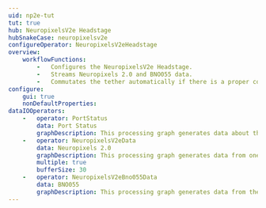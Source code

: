 ```yaml
---
uid: np2e-tut
tut: true
hub: NeuropixelsV2e Headstage
hubSnakeCase: neuropixelsv2e
configureOperator: NeuropixelsV2eHeadstage
overview: 
    workflowFunctions: 
        -   Configures the NeuropixelsV2e Headstage.
        -   Streams Neuropixels 2.0 and BNO055 data.
        -   Commutates the tether automatically if there is a proper commutator connection.
configure: 
    gui: true
    nonDefaultProperties:
dataIOOperators:
    -   operator: PortStatus
        data: Port Status
        graphDescription: This processing graph generates data about the communication status between the headstage and the ONIX data acquisition system, timestamps it, and writes it to a .csv file.
    -   operator: NeuropixelsV2eData
        data: Neuropixels 2.0
        graphDescription: This processing graph generates data from one of the headstage's Neuropixels 2.0 probes, and selects the <code>Clock</code> and <code>AmplifierData</code> data to write to .bin files. The bottom processing graph is an exact copy of the top half except it's set to output data from a different probe and it's disabled. It can be enabled (by selecting those nodes and pressing <kbd>Ctrl</kbd>+<kbd>Shift</kbd>+<kbd>D</kbd> or clicking <code>Enable</code> in the context menu that appears after right-clicking them) if you want to record from two probes.
        multiple: true
        bufferSize: 30
    -   operator: NeuropixelsV2eBno055Data
        data: BNO055
        graphDescription: This processing graph generates data from the headstage's BNO055, writes it to a .csv file, and selects <code>Quaternion</code> data to send to a node that commutates the tether automatically if there is a proper commutator connection. Because <code>CsvWriter</code> is a <code>Sink</code> operator, it emits the same item downstream as it receives from upstream. Therefore, Bno55DataFrame members can by selected by hovering over <code>Output</code> in the context menu that appears by right-clicking the <code>CsvWriter</code> node. 
---
```

<!---
[!code-python[](../workflows/examples/load-np2.py)]

> [!NOTE]
> This script will attempt to load entire files into arrays. For long recordings, data will need to be split into more manageable chunks by:
> - Modifying this script to partially load files
> - Modifying the workflow to cyclically creating new files after a certain duration
--->